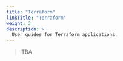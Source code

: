 ```yaml
---
title: "Terraform"
linkTitle: "Terraform"
weight: 3
description: >
  User guides for Terraform applications.
---
```


> TBA
